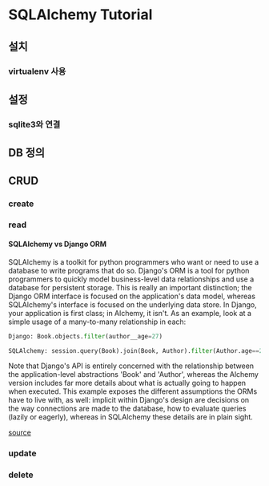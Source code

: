 # SQLAlchemy Tutorial #

## 설치 ##
### virtualenv 사용 ###

## 설정 ##
### sqlite3와 연결 ###

## DB 정의 ##

## CRUD ##
### create ###
### read ###
#### SQLAlchemy vs Django ORM ####
SQLAlchemy is a toolkit for python programmers who want or need to use a database to write programs that do so. Django's ORM is a tool for python programmers to quickly model business-level data relationships and use a database for persistent storage. This is really an important distinction; the Django ORM interface is focused on the application's data model, whereas SQLAlchemy's interface is focused on the underlying data store. In Django, your application is first class; in Alchemy, it isn't. As an example, look at a simple usage of a many-to-many relationship in each:

```python
Django: Book.objects.filter(author__age=27)

SQLAlchemy: session.query(Book).join(Book, Author).filter(Author.age==27)
```

Note that Django's API is entirely concerned with the relationship between the application-level abstractions 'Book' and 'Author', whereas the Alchemy version includes far more details about what is actually going to happen when executed. This example exposes the different assumptions the ORMs have to live with, as well: implicit within Django's design are decisions on the way connections are made to the database, how to evaluate queries (lazily or eagerly), whereas in SQLAlchemy these details are in plain sight.

[source](http://jmoiron.net/blog/about-sqlalchemy-and-djangos-orm/)
### update ###
### delete ###
